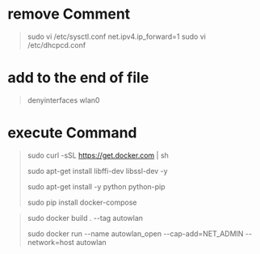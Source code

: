 # remove Comment
> sudo vi /etc/sysctl.conf
net.ipv4.ip_forward=1
> sudo vi /etc/dhcpcd.conf
# add to the end of file
> denyinterfaces wlan0

# execute Command
> sudo curl -sSL https://get.docker.com | sh
> 
> sudo apt-get install libffi-dev libssl-dev -y
> 
> sudo apt-get install -y python python-pip
> 
> sudo pip install docker-compose

> sudo docker build . --tag autowlan
> 
> sudo docker run --name autowlan_open --cap-add=NET_ADMIN --network=host  autowlan


